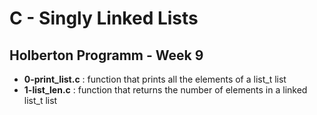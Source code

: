 <h1>C - Singly Linked Lists</h1>
<h2>Holberton Programm - Week 9</h2>
<ul>
<li><strong>0-print_list.c</strong> : function that prints all the elements of a list_t list</li>
<li><strong>1-list_len.c</strong> : function that returns the number of elements in a linked list_t list</li>
</ul>
